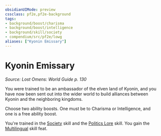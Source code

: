 ```yaml
---
obsidianUIMode: preview
cssclass: pf2e,pf2e-background
tags:
- background/boost/charisma
- background/boost/intelligence
- background/skill/society
- compendium/src/pf2e/lowg
aliases: ["Kyonin Emissary"]
---
```

# Kyonin Emissary
*Source: Lost Omens: World Guide p. 130*  

You were trained to be an ambassador of the elven land of Kyonin, and you have now been sent out into the wider world to build alliances between Kyonin and the neighboring kingdoms.

Choose two ability boosts. One must be to Charisma or Intelligence, and one is a free ability boost.

You're trained in the [Society](compendium/skills.md#Society) skill and the [Politics Lore](compendium/skills.md#Lore) skill. You gain the [Multilingual](compendium/feats/multilingual.md) skill feat.